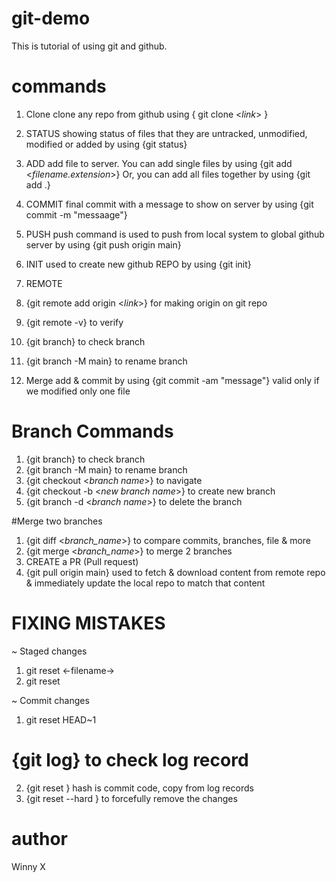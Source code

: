 # git-demo
This is tutorial of using git and github.

# commands
1. Clone
    clone any repo from github using { git clone <_link_> }

2. STATUS
    showing status of files that they are untracked, unmodified, modified or added
    by using {git status}

3. ADD
    add file to server. You can add single files by using {git add <_filename.extension_>}
    Or, you can add all files together by using {git add .}

4. COMMIT
    final commit with a message to show on server by using {git commit -m "messaage"}

5. PUSH
    push command is used to push from local system to global github server by using {git push origin main}

6. INIT
    used to create new github REPO by using {git init}

7. REMOTE
1. {git remote add origin <_link_>} for making origin on git repo
2. {git remote -v} to verify
3. {git branch} to check branch
4. {git branch -M main} to rename branch

8. Merge add & commit by using {git commit -am "message"} valid only if we modified only one file

# Branch Commands
1. {git branch} to check branch
2. {git branch -M main} to rename branch
3. {git checkout <_branch name_>} to navigate
4. {git checkout -b <_new branch name_>} to create new branch
5. {git branch -d <_branch name_>} to delete the branch

#Merge two branches
1. {git diff <_branch_name_>} to compare commits, branches, file & more
2. {git merge <_branch_name_>} to merge 2 branches
3. CREATE a PR (Pull request)
4. {git pull origin main} used to fetch & download content from remote repo & immediately update the local repo to match that content

# FIXING MISTAKES
~ Staged changes
1. git reset <-filename->
2. git reset 

~ Commit changes
1. git reset HEAD~1

# {git log} to check log record

2. {git reset <commithash>} hash is commit code, copy from log records
3. {git reset --hard <commithash>}  to forcefully remove the changes

# author
Winny X